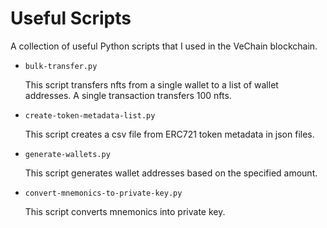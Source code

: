 # Useful Scripts
A collection of useful Python scripts that I used in the VeChain blockchain.

- `bulk-transfer.py`

  This script transfers nfts from a single wallet to a list of wallet addresses. A single transaction transfers 100 nfts.

- `create-token-metadata-list.py`

  This script creates a csv file from ERC721 token metadata in json files.

- `generate-wallets.py`

  This script generates wallet addresses based on the specified amount.

- `convert-mnemonics-to-private-key.py`

  This script converts mnemonics into private key.
